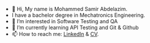 - 👋 Hi, My name is Mohammed Samir Abdelazim.
- I have a bachelor degree in Mechatronics Engineering.
- 👀 I’m interested in Software Testing and QA
- 🌱 I’m currently learning API Testing and Git & Github
- 📫 How to reach me: [LinkedIn](https://www.linkedin.com/in/mohammed-samir-2a6544243?utm_source=share&utm_campaign=share_via&utm_content=profile&utm_medium=android_app) & [CV](https://drive.google.com/file/d/1RdtTOG2YGn-1ndLbLbXJFl-0SG9LP7eq/view?usp=drivesdk).
